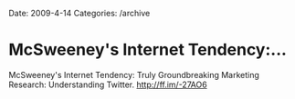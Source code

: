 Date: 2009-4-14
Categories: /archive

# McSweeney's Internet Tendency:...

McSweeney's Internet Tendency: Truly Groundbreaking Marketing Research: Understanding Twitter. <a href="http://ff.im/-27AO6" rel="nofollow">http://ff.im/-27AO6</a>
